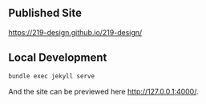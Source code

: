 ## Published Site

<https://219-design.github.io/219-design/>

## Local Development

```bash
bundle exec jekyll serve
```

And the site can be previewed here <http://127.0.0.1:4000/>.

